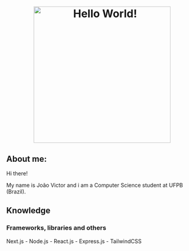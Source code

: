 <h1 align="center">
    <picture>
        <source media="(prefers-color-scheme: light)" srcset="./static/banner_light.png" />
        <source media="(prefers-color-scheme: dark)" srcset="./static/banner_dark.png" />
        <img alt="Hello World!" width="360" />
    </picture>
</h1>

## About me:

Hi there!

My name is João Victor and i am a Computer Science student at UFPB (Brazil).

## Knowledge

### Frameworks, libraries and others

Next.js - Node.js - React.js - Express.js - TailwindCSS

